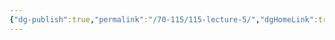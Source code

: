 ```yaml
---
{"dg-publish":true,"permalink":"/70-115/115-lecture-5/","dgHomeLink":true,"dgPassFrontmatter":false,"dgShowBacklinks":false,"dgShowLocalGraph":false,"dgShowInlineTitle":false}
---
```

